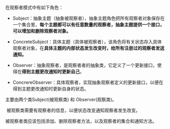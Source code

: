 在观察者模式中有如下角色：

* Subject：抽象主题（抽象被观察者），抽象主题角色把所有观察者对象保存在一个集合里，**每个主题都可以有任意数量的观察者，抽象主题提供一个接口，可以增加和删除观察者对象。**

* ConcreteSubject：具体主题（具体被观察者），该角色将有关状态存入具体观察者对象，在**具体主题的内部状态发生改变时，给所有注册过的观察者发送通知。**

* Observer：抽象观察者，是观察者者的抽象类，它定义了一个更新接口，使得在**得到主题更改通知时更新自己**。

* ConcrereObserver：具体观察者，实现抽象观察者定义的更新接口，以便在得到主题更改通知时更新自身的状态。

  

主要由两个类Subject(被观察类) 和 Observer(观察类)。

​	被观察类需要有观察者的信息，以便状态改变通知观察者发生改变。

​	被观察者类应该包括添加、删除观察者方法，以及观察者的集合和通知方法。

